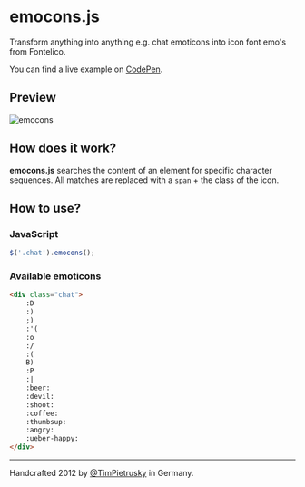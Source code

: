 # emocons.js

Transform anything into anything e.g. chat emoticons into icon font emo's from Fontelico. 

You can find a live example on [CodePen](http://codepen.io/TimPietrusky/pen/KloGD).

## Preview

![emocons](https://raw.github.com/TimPietrusky/emocons/master/img/emocons_preview.png)

## How does it work?

**emocons.js** searches the content of an element for specific character sequences. All matches are replaced with a ```span``` + the class of the icon.  

## How to use?

### JavaScript

```javascript
$('.chat').emocons();
```

### Available emoticons

```HTML
<div class="chat">
    :D 
    :) 
    ;) 
    :'( 
    :o 
    :/ 
    :(
    B)
    :P
    :|
    :beer:
    :devil: 
    :shoot:
    :coffee:  
    :thumbsup: 
    :angry:
    :ueber-happy:
</div>
```

---

Handcrafted 2012 by [@TimPietrusky](http://twitter.com/TimPietrusky) in Germany.
